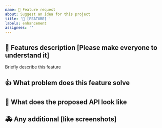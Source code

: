 ```yaml
---
name: 🤩 Feature request
about: Suggest an idea for this project
title: '🤩 [FEATURE] '
labels: enhancement
assignees: ''
---
```


## 🤩 Features description [Please make everyone to understand it]

Briefly describe this feature

## 👍 What problem does this feature solve



## 👾 What does the proposed API look like



## 🚑 Any additional [like screenshots]

